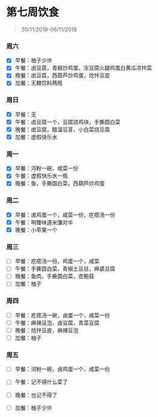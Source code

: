 # 第七周饮食

>30/11/2019-06/11/2019

### 周六

- [x] 早餐：柚子少许
- [x] 午餐：卤豆腐，青椒炒鸡蛋，冻豆腐火腿鸡蛋白黄瓜凉拌菜
- [x] 晚餐：卤豆腐，西葫芦炒鸡蛋，炝拌豆皮
- [x] 加餐：无糖饮料两瓶

### 周日

- [x] 早餐：无
- [x] 午餐：卤豆腐一个，豆腐烧鸡块，手撕圆白菜
- [x] 晚餐：卤豆腐，醋溜豆芽，小白菜烧豆腐
- [x] 加餐：虚假快乐水

### 周一

- [x] 早餐：河粉一碗，咸菜一份
- [x] 午餐：虚假快乐水一瓶
- [x] 晚餐：鱼，手撕圆白菜，西葫芦炒鸡蛋

### 周二

- [x] 早餐：卤鸡蛋一个，咸菜一份，疙瘩汤一份
- [x] 午餐：啊臻味道米馕对半
- [x] 晚餐：小苹果一个

### 周三

- [ ] 早餐：疙瘩汤一份，鸡蛋一个，咸菜
- [ ] 午餐：手撕圆白菜，青椒土豆丝，麻婆豆腐
- [ ] 晚餐：鱼肉，手撕圆白菜，杏鲍菇
- [ ] 加餐：柚子

### 周四

- [ ] 早餐：疙瘩汤一碗，卤蛋一个，咸菜一份
- [ ] 午餐：麻辣豆泡，卤豆腐，青菜豆腐
- [ ] 晚餐：炝拌豆皮，麻辣豆泡
- [ ] 加餐：柚子

### 周五

- [ ] 早餐：河粉一碗，卤鸡蛋一个，咸菜一份

- [ ] 午餐：记不得什么菜了

- [ ] 晚餐：也记不得了

- [ ] 加餐：柚子少许

  
